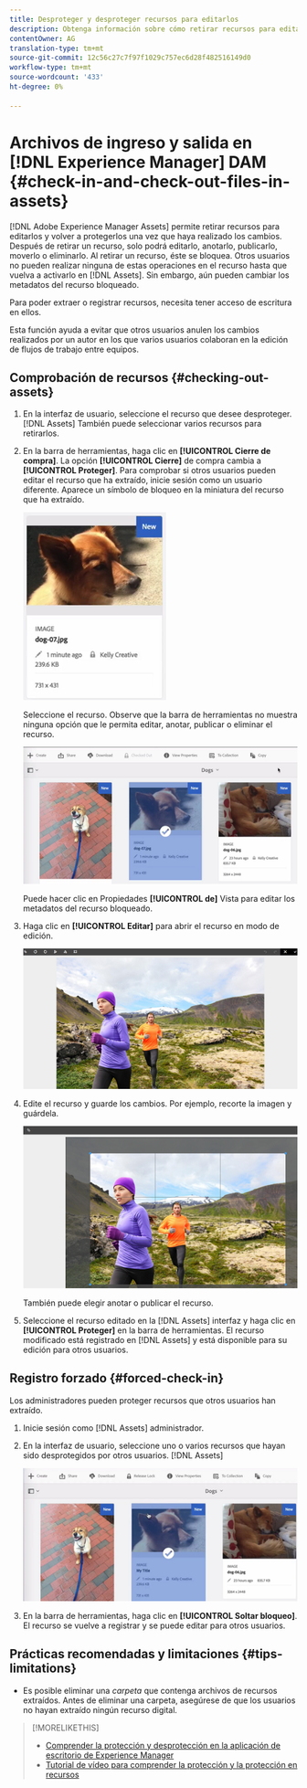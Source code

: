 ```yaml
---
title: Desproteger y desproteger recursos para editarlos
description: Obtenga información sobre cómo retirar recursos para editarlos y volver a protegerlos una vez completados los cambios.
contentOwner: AG
translation-type: tm+mt
source-git-commit: 12c56c27c7f97f1029c757ec6d28f482516149d0
workflow-type: tm+mt
source-wordcount: '433'
ht-degree: 0%

---
```



# Archivos de ingreso y salida en [!DNL Experience Manager] DAM {#check-in-and-check-out-files-in-assets}

[!DNL Adobe Experience Manager Assets] permite retirar recursos para editarlos y volver a protegerlos una vez que haya realizado los cambios. Después de retirar un recurso, solo podrá editarlo, anotarlo, publicarlo, moverlo o eliminarlo. Al retirar un recurso, éste se bloquea. Otros usuarios no pueden realizar ninguna de estas operaciones en el recurso hasta que vuelva a activarlo en [!DNL Assets]. Sin embargo, aún pueden cambiar los metadatos del recurso bloqueado.

Para poder extraer o registrar recursos, necesita tener acceso de escritura en ellos.

Esta función ayuda a evitar que otros usuarios anulen los cambios realizados por un autor en los que varios usuarios colaboran en la edición de flujos de trabajo entre equipos.

## Comprobación de recursos {#checking-out-assets}

1. En la interfaz de usuario, seleccione el recurso que desee desproteger. [!DNL Assets] También puede seleccionar varios recursos para retirarlos.
1. En la barra de herramientas, haga clic en **[!UICONTROL Cierre de compra]**.
La opción **[!UICONTROL Cierre]** de compra cambia a **[!UICONTROL Proteger]**.
Para comprobar si otros usuarios pueden editar el recurso que ha extraído, inicie sesión como un usuario diferente. Aparece un símbolo de bloqueo en la miniatura del recurso que ha extraído.

   ![chlimage_1-471](assets/chlimage_1-471.png)

   Seleccione el recurso. Observe que la barra de herramientas no muestra ninguna opción que le permita editar, anotar, publicar o eliminar el recurso.

   ![chlimage_1-472](assets/chlimage_1-472.png)

   Puede hacer clic en Propiedades **[!UICONTROL de]** Vista para editar los metadatos del recurso bloqueado.

1. Haga clic en **[!UICONTROL Editar]** para abrir el recurso en modo de edición.

   ![chlimage_1-473](assets/chlimage_1-473.png)

1. Edite el recurso y guarde los cambios. Por ejemplo, recorte la imagen y guárdela.

   ![chlimage_1-474](assets/chlimage_1-474.png)

   También puede elegir anotar o publicar el recurso.

1. Seleccione el recurso editado en la [!DNL Assets] interfaz y haga clic en **[!UICONTROL Proteger]** en la barra de herramientas. El recurso modificado está registrado en [!DNL Assets] y está disponible para su edición para otros usuarios.

## Registro forzado {#forced-check-in}

Los administradores pueden proteger recursos que otros usuarios han extraído.

1. Inicie sesión como [!DNL Assets] administrador.
1. En la interfaz de usuario, seleccione uno o varios recursos que hayan sido desprotegidos por otros usuarios. [!DNL Assets]

   ![chlimage_1-476](assets/chlimage_1-476.png)

1. En la barra de herramientas, haga clic en **[!UICONTROL Soltar bloqueo]**. El recurso se vuelve a registrar y se puede editar para otros usuarios.

## Prácticas recomendadas y limitaciones {#tips-limitations}

* Es posible eliminar una *carpeta* que contenga archivos de recursos extraídos. Antes de eliminar una carpeta, asegúrese de que los usuarios no hayan extraído ningún recurso digital.

>[!MORELIKETHIS]
>
>* [Comprender la protección y desprotección en la aplicación de escritorio de Experience Manager](https://experienceleague.adobe.com/docs/experience-manager-desktop-app/using/using.html?lang=en#how-app-works2)
>* [Tutorial de vídeo para comprender la protección y la protección en recursos](https://experienceleague.adobe.com/docs/experience-manager-learn/assets/collaboration/check-in-and-check-out.html)

